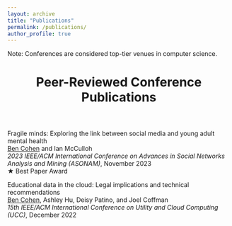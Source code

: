 ```yaml
---
layout: archive
title: "Publications"
permalink: /publications/
author_profile: true
---
```


Note: Conferences are considered top-tier venues in computer science.

<header>
  <h1>Peer-Reviewed Conference Publications</h1>
</header>

<p>Fragile minds: Exploring the link between social media and young adult mental health<br />
  <u>Ben Cohen</u> and Ian McCulloh<br />
  <i>2023 IEEE/ACM International Conference on Advances in Social Networks Analysis and Mining (ASONAM)</i>, November 2023<br />
  ★ Best Paper Award
</p>

<p>Educational data in the cloud: Legal implications and technical recommendations<br />
  <u>Ben Cohen</u>, Ashley Hu, Deisy Patino, and Joel Coffman<br />
  <i>15th IEEE/ACM International Conference on Utility and Cloud Computing (UCC)</i>, December 2022
</p>
